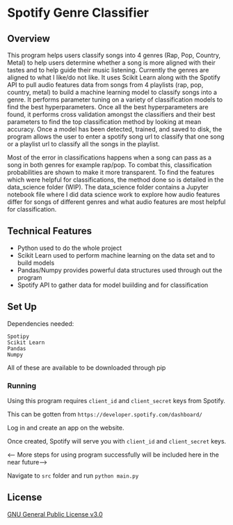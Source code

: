 # Spotify Genre Classifier
## Overview
This program helps users classify songs into 4 genres (Rap, Pop, Country, Metal) to help users determine whether a song is more aligned with their tastes and to help guide their music listening. Currently the genres are aligned to what I like/do not like. It uses Scikit Learn along with the Spotify API to pull audio features data from songs from 4 playlists (rap, pop, country, metal) to build a machine learning model to classify songs into a genre. It performs parameter tuning on a variety of classification models to find the best hyperparameters. Once all the best hyperparameters are found, it performs cross validation amongst the classifiers and their best parameters to find the top classification method by looking at mean accuracy. Once a model has been detected, trained, and saved to disk, the program allows the user to enter a spotify song url to classify that one song or a playlist url to classify all the songs in the playlist.

Most of the error in classifications happens when a song can pass as a song in both genres for example rap/pop. To combat this, classification probabilities are shown to make it more transparent. To find the features which were helpful for classifications, the method done so is detailed in the data_science folder (WIP). The data_science folder contains a Jupyter notebook file where I did data science work to explore how audio features differ for songs of different genres and what audio features are most helpful for classification.

## Technical Features
* Python used to do the whole project
* Scikit Learn used to perform machine learning on the data set and to build models
* Pandas/Numpy provides powerful data structures used through out the program
* Spotify API to gather data for model buiilding and for classification

## Set Up
Dependencies needed: 
```
Spotipy
Scikit Learn
Pandas
Numpy
 ```
All of these are available to be downloaded through pip
 
### Running
Using this program requires `client_id` and `client_secret` keys from Spotify.

This can be gotten from `https://developer.spotify.com/dashboard/`

Log in and create an app on the website.

Once created, Spotify will serve you with `client_id` and `client_secret` keys.

<-- More steps for using program successfully will be included here in the near future-->

Navigate to `src` folder and run `python main.py`

## License
[GNU General Public License v3.0](https://choosealicense.com/licenses/gpl-3.0/)
